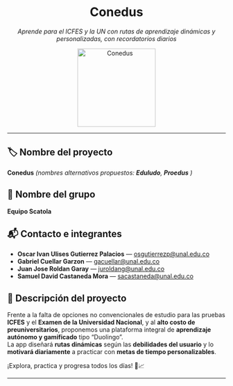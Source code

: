 <div align="center">

# Conedus
*Aprende para el ICFES y la UN con rutas de aprendizaje dinámicas y personalizadas, con recordatorios diarios*


<img width="180"  alt="Conedus" src="https://github.com/user-attachments/assets/b36fcfc0-2935-46a5-8d19-bea9b3a5f3ac"/>

</div>

---

## 🏷️ Nombre del proyecto
**Conedus** *(nombres alternativos propuestos: **Eduludo**, **Proedus** )*

## 👥 Nombre del grupo
**Equipo Scatola** 

## 📬 Contacto e integrantes
- **Oscar Ivan Ulises Gutierrez Palacios** — [osgutierrezp@unal.edu.co](mailto:osgutierrezp@unal.edu.co)
- **Gabriel Cuellar Garzon** — [gacuellar@unal.edu.co](mailto:gacuellar@unal.edu.co)
- **Juan Jose Roldan Garay** — [juroldang@unal.edu.co](mailto:juroldang@unal.edu.co)
- **Samuel David Castaneda Mora** — [sacastaneda@unal.edu.co](mailto:sacastaneda@unal.edu.co)



## 🧠 Descripción del proyecto
Frente a la falta de opciones no convencionales de estudio para las pruebas **ICFES** y el **Examen de la Universidad Nacional**, y al **alto costo de preuniversitarios**, proponemos una plataforma integral de **aprendizaje autónomo y gamificado** tipo “Duolingo”.  
La app diseñará **rutas dinámicas** según las **debilidades del usuario** y lo **motivará diariamente** a practicar con **metas de tiempo personalizables**.

¡Explora, practica y progresa todos los días! 🎯📈

---




